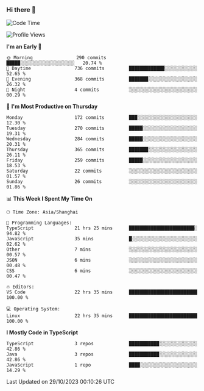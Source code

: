 ### Hi there 👋

<!--
**waynelwz/waynelwz** is a ✨ _special_ ✨ repository because its `README.md` (this file) appears on your GitHub profile.

Here are some ideas to get you started:

- 🔭 I’m currently working on ...
- 🌱 I’m currently learning ...
- 👯 I’m looking to collaborate on ...
- 🤔 I’m looking for help with ...
- 💬 Ask me about ...
- 📫 How to reach me: ...
- 😄 Pronouns: ...
- ⚡ Fun fact: ...
-->

<!--START_SECTION:waka-->
![Code Time](http://img.shields.io/badge/Code%20Time-2%2C070%20hrs%2018%20mins-blue)

![Profile Views](http://img.shields.io/badge/Profile%20Views-0-blue)

**I'm an Early 🐤** 

```text
🌞 Morning                290 commits         █████░░░░░░░░░░░░░░░░░░░░   20.74 % 
🌆 Daytime                736 commits         █████████████░░░░░░░░░░░░   52.65 % 
🌃 Evening                368 commits         ███████░░░░░░░░░░░░░░░░░░   26.32 % 
🌙 Night                  4 commits           ░░░░░░░░░░░░░░░░░░░░░░░░░   00.29 % 
```
📅 **I'm Most Productive on Thursday** 

```text
Monday                   172 commits         ███░░░░░░░░░░░░░░░░░░░░░░   12.30 % 
Tuesday                  270 commits         █████░░░░░░░░░░░░░░░░░░░░   19.31 % 
Wednesday                284 commits         █████░░░░░░░░░░░░░░░░░░░░   20.31 % 
Thursday                 365 commits         ███████░░░░░░░░░░░░░░░░░░   26.11 % 
Friday                   259 commits         █████░░░░░░░░░░░░░░░░░░░░   18.53 % 
Saturday                 22 commits          ░░░░░░░░░░░░░░░░░░░░░░░░░   01.57 % 
Sunday                   26 commits          ░░░░░░░░░░░░░░░░░░░░░░░░░   01.86 % 
```


📊 **This Week I Spent My Time On** 

```text
🕑︎ Time Zone: Asia/Shanghai

💬 Programming Languages: 
TypeScript               21 hrs 25 mins      ████████████████████████░   94.82 % 
JavaScript               35 mins             █░░░░░░░░░░░░░░░░░░░░░░░░   02.62 % 
Other                    7 mins              ░░░░░░░░░░░░░░░░░░░░░░░░░   00.57 % 
JSON                     6 mins              ░░░░░░░░░░░░░░░░░░░░░░░░░   00.48 % 
CSS                      6 mins              ░░░░░░░░░░░░░░░░░░░░░░░░░   00.47 % 

🔥 Editors: 
VS Code                  22 hrs 35 mins      █████████████████████████   100.00 % 

💻 Operating System: 
Linux                    22 hrs 35 mins      █████████████████████████   100.00 % 
```

**I Mostly Code in TypeScript** 

```text
TypeScript               3 repos             ███████████░░░░░░░░░░░░░░   42.86 % 
Java                     3 repos             ███████████░░░░░░░░░░░░░░   42.86 % 
JavaScript               1 repo              ████░░░░░░░░░░░░░░░░░░░░░   14.29 % 
```




 Last Updated on 29/10/2023 00:10:26 UTC
<!--END_SECTION:waka-->
